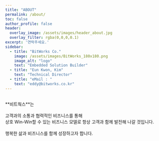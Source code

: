 ```yaml
---
title: "ABOUT"
permalink: /about/
toc: false
author_profile: false
header:
  overlay_image: /assets/images/header_about.jpg
  overlay_filter: rgba(0,0,0,0.1)
excerpt: '연락주세요.'  
sidebar:
  - title: "BitWorks Co."
    image: /assets/images/BitWorks_180x180.png
    image_alt: "logo"
    text: "Embedded Solution Builder"
  - title: "Eun Kwon, Kim"
    text: "Technical Director"
  - title: "eMail : "
    text: "eddy@bitworks.co.kr"
---
```

<br/>
**비트웍스**는<br/><br/>
고객과의 소통과 협력적인 비즈니스를 통해<br/>
상호 Win-Win할 수 있는 비즈니스 모델로 항상 고객과 함께 발전해 나갈 것입니다.<br/>
<br/>행복한 삶과 비즈니스를 함께 성장하고자 합니다.